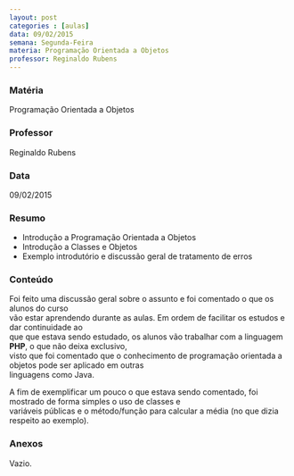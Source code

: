 ```yaml
---
layout: post
categories : [aulas]
data: 09/02/2015
semana: Segunda-Feira
materia: Programação Orientada a Objetos
professor: Reginaldo Rubens
---
```


<h3 class="page-header">Matéria</h3>
Programação Orientada a Objetos

<h3 class="page-header">Professor</h3>
Reginaldo Rubens

<h3 class="page-header">Data</h3>
09/02/2015

<h3 class="page-header">Resumo</h3>
<ul>
      <li>Introdução a Programação Orientada a Objetos</li>
      <li>Introdução a Classes e Objetos</li>
      <li>Exemplo introdutório e discussão geral de tratamento de erros</li>
</ul>

<h3 class="page-header">Conteúdo</h3>
<p>Foi feito uma discussão geral sobre o assunto e foi comentado o que os alunos do curso <br/>
vão estar aprendendo durante as aulas. Em ordem de facilitar os estudos e dar continuidade ao <br/>
que que estava sendo estudado, os alunos vão trabalhar com a linguagem <b>PHP</b>, o que não deixa exclusivo, <br/>
visto que foi comentado que o conhecimento de programação orientada a objetos pode ser aplicado em outras <br/>
linguagens como Java.</p>

<p> A fim de exemplificar um pouco o que estava sendo comentado, foi mostrado de forma simples o uso de classes e <br/>
variáveis públicas e o método/função para calcular a média (no que dizia respeito ao exemplo).
</p>


<h3 class="page-header">Anexos</h3>
Vazio.

